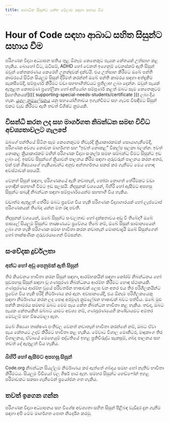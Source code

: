 ```yaml
---
title: ආබාධිත සිසුන්ට කේත වේලාව සඳහා සහාය වීම
---
```


# Hour of Code සඳහා ආබාධ සහිත සිසුන්ට සහාය වීම

පරිගණක විද්‍යා අධ්‍යාපන සතිය තුළ ඕනෑම කෙනෙකුට පැයක කේතයක් උත්සාහ කළ හැකිය. බොහෝ විට, ඔටිසම්, ADHD හෝ වෙනත් ඉගෙනුම් වෙනස්කම් ඇති සිසුන් ඔවුන් කේතකරණය කෙරෙහි උනන්දුවක් දක්වයි. එය උත්සාහ කිරීමට ඔබේ පන්ති කාමරයේ සිටින සියලුම සිසුන් දිරිමත් කරන්න! ඔබේ පන්ති කාමරය සඳහා අත්දැකීම සැකසීමේදී, සම්පූර්ණ කිරීමට වඩා සහභාගීත්වයට ප්‍රතිලාභ ලබා දෙන්න. ඔවුන් පැයක් ඇතුළත කොපමණ ප්‍රහේලිකා හෝ අභියෝග සම්පූර්ණ කළත් ඔබට සෑම කෙනෙකුටම [සහතිකයක්]({{ supporting-special-needs-students/certificate }}) ලබා දිය හැක. [යුගල ක්‍රමලේඛනය](https://www.youtube.com/watch?v=vgkahOzFH2Q) යනු සහයෝගීතාවය ඉගැන්වීමට සහ ගැටළු විසඳීමට සිසුන් එකට වැඩ කිරීමට ඇති තවත් විශිෂ්ට ක්‍රමයකි.

## විසන්ධි කරන ලද සහ මාර්ගගත නිබන්ධන සමඟ විවිධ අවශ්‍යතාවලට ගැලපේ

ඔබගේ පන්තියේ සිටින සෑම කෙනෙකුටම නිවැරදි ක්‍රියාකාරකමක් සොයාගැනීමේදී, පරිගණක අවශ්‍ය නොවන මාර්ගගත සහ “ඉවත් නොකළ” විකල්ප සලකා බලන්න. ඉවත් නොකළ ක්‍රියාකාරකම් මඟින් පරිගණක විද්‍යා සංකල්ප සමඟ සම්බන්ධ වීමට සිසුන්ට ඉඩ ලබා දේ. ඉසව්ව සිසුන්ගේ ක්‍රියාවන් පාලනය කිරීම සඳහා ගුරුවරුන් පාලනය කරන අතර, එක් එක් ශිෂ්‍යයාගේ හැකියාවන්ට අනුව අන්තර්ගතය සකස් කර ගැනීමට මෙය හොඳ අවස්ථාවක් සපයයි.

වෙනත් සිසුන් සඳහා, පරිගණකයේ ඇති නවාතැන්, තෝරා නොගත් තේරීමකට වඩා හොඳින් සහභාගී වීමට ඉඩ සලසයි. නිදසුනක් වශයෙන්, බිහිරි හෝ ඇසීමට අපහසු සිසුන්ට සබැඳි නිබන්ධන සඳහා සම්පූර්ණයෙන්ම සහභාගී විය හැකිය.

වඩාත්ම ඇතුළත් තේරීම ඔබට ප්‍රවේශ විය හැකි පරිගණක විද්‍යාගාරයක් හෝ ලැප්ටොප් පරිගණකයක් තිබේද යන්න මත රඳා පවතී.

නිදසුනක් වශයෙන්, ඔබේ සිසුන්ට සංචලතාව හෝ දක්ෂතාවය අඩු වී තිබේද? ඔබේ පාසලේ සියලුම සිසුන්ට තාක්‍ෂණයට ප්‍රවේශය තිබේ නම්, ඔබේ සිසුන් සාමාන්‍යයෙන් ලබා ගත හැකි පරිගණක සමඟ භාවිතා කරන නවාතැන් මොනවාදැයි ඔබේ සිසුන්ගෙන් හෝ තාක්ෂණික ගුරුවරයාගෙන් විමසන්න.

## සංවේදක දුර්වලතා 

### අන්ධ හෝ අඩු පෙනුමක් ඇති සිසුන් 

තිර කියවනය භාවිතා කරන සිසුන් සඳහා, ආරම්භකයින් සඳහා කෝරම් නිබන්ධනය හෝ සුවපහසු සිසුන් සඳහා වූ ගණපූරණ නිබන්ධනය ආරම්භ කිරීමට හොඳ ස්ථානයකි. ගණපූරණය ආරම්භ වූයේ පරිවර්තන භාෂාවක් ලෙස වන අතර එය තිර පරිශීලකයින්ට ප්‍රවේශ විය හැකි පරිදි නිර්මාණය කර ඇත. අවසානයේදී, එය ඕනෑම පරිශීලකයෙකු සඳහා නිර්මාණය කරන ලද පොදු අරමුණු ක්‍රමලේඛන භාෂාවක් බවට පත්විය. ඔබේ මුළු පන්ති කාමරය සමඟම ඔබට මෙම පැය කේත නිබන්ධන භාවිතා කළ හැකිය. තවද, ඔබට පැයක කේතයකින් ඔබ්බට යාමට අවශ්‍ය නම්, ගණපූරණයෙහි කණ්ඩායමට අමතර මෙවලම් සහ විෂයමාලා ඇත.

ඔබේ ශිෂ්‍යයා තාක්ෂණ පංතිවල වෙනත් නවාතැන් භාවිතා කරන්නේ නම්, ඔබට ඒවා පැය කේතයට උදව් කිරීමට භාවිතා කළ හැකිය. මේවාට විශාල මොනිටර, මෘදුකාංග තිර විශාලනය, ඒවායේ මෙහෙයුම් පද්ධතියේ ඉහළ ප්‍රතිවිරුද්ධ සැකසුම්, ශබ්ද පාලනය සහ තවත් දේ ඇතුළත් විය හැකිය.

### බිහිරි හෝ ඇසීමට අපහසු සිසුන්

Code.org නිබන්ධන සියල්ලම නිර්මාණය කර ඇත්තේ ශබ්දය සමඟ හෝ නැතිව භාවිතා කිරීමටය. සියලුම වීඩියෝ වල ශීර්ෂ පාඨ ඇත. සමහර සිසුන්ට හෙඩ්ෆෝන් ඉහළ පරිමාවකට සකසා ගැනීමෙන් ප්‍රයෝජන ගත හැකිය.

## තවත් ඉගෙන ගන්න

පරිගණක විද්‍යා අධ්‍යාපනය සහ විශේෂ අවශ්‍යතා සහිත සිසුන් පිළිබඳ වැඩිදුර දැන ගැනීම සඳහා අපි මෙම මාර්ගගත පොත නිර්දේශ කරමු.